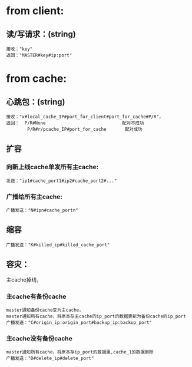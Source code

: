 # from client:
## 读/写请求：(string) 
    接收："key"
    返回："MASTER#key#ip:port"

# from cache:
## 心跳包：(string) 
    接收："x#local_cache_IP#port_for_client#port_for_cache#P/R"，
    返回：  P/R#None                             配对不成功
            P/R#r/pcache_IP#port_for_cache       配对成功
## 扩容
### 向新上线cache单发所有主cache:
    发送："ip1#cache_port1#ip2#cache_port2#..."
### 广播给所有主cache:
    广播发送："N#ipn#cache_portn"

## 缩容
    广播发送："K#killed_ip#killed_cache_port"

## 容灾：
主cache掉线，
### 主cache有备份cache
    master通知备份cache变为主cache，
    master通知所有cache，将原本存主cache的ip_port的数据更新为备份cache的ip_port
    广播发送："C#origin_ip:origin_port#backup_ip:backup_port"
### 主cache没有备份cache
    master通知所有cache，将原本存ip_port的数据里,cache_1的数据删除
    广播发送："D#delete_ip#delete_port"


